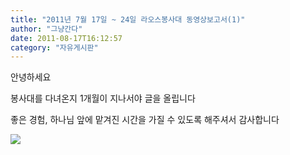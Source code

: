 ```yaml
---
title: "2011년 7월 17일 ~ 24일 라오스봉사대 동영상보고서(1)"
author: "그냥간다"
date: 2011-08-17T16:12:57
category: "자유게시판"
---
```


안녕하세요

봉사대를 다녀온지 1개월이 지나서야 글을 올립니다

좋은 경험, 하나님 앞에 맡겨진 시간을 가질 수 있도록 해주셔서 감사합니다

![](/files/attach/common/tpl/images/blank.gif)
